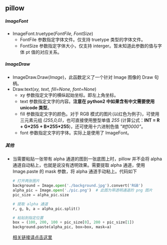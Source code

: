 ## pillow


##### ImageFont

+ ImageFont.truetype(*FontFile, FontSize*)
	+ FontFile 参数指定字体文件。仅支持 truetype 类型的字体文件。
	+ FontSize 参数指定字体大小，仅支持 interger。暂未知道此参数的值与字体 pt 值的对应关系。


##### ImageDraw

+ ImageDraw.Draw(*Image*)，此函数定义了一个针对 Image 图像的 Draw 句柄。
+ Draw.text(*xy, text, fill=None, font=None*)
	+ xy 参数指定文字的横纵起始坐标。即左上角坐标。
	+ text 参数指定文字的内容。**注意在 python2 中如果含有中文需要使用 unicode 类型**。
	+ fill 参数指定文字的颜色。对于 RGB 模式的图片(以红色为例子)，可使用三元素元组 *(255,0,0)*，也可直接使用整型单值 *255* (计算公式：**INT = R + G\*255 + B\*255\*255**)，还可使用十六进制色值 *"#ff0000"*。
	+ font 参数指定文字的字体。实际上是使用了 ImageFont。



##### 其他

+ 当需要粘贴一张带有 alpha 通道的图到一张底图上时，pillow 并不会将 alpha 通道自动粘上，也就是说没有透明效果。需要提取 alpha 通道，使用 Image.paste 的 mask 参数，将 alpha 通道手动粘上。代码如下

	
	```python
	# 打开两张图片
	background = Image.open('./background.jpg').convert('RGB')
	alpha_pic = Image.open('./pic.png')  # 此图为带透明通道的 png 图片
	pic_size = alpha_pic.size
	
	# 提取 alpha 通道
	r, g, b, a = alpha_pic.split()
	
	# 粘贴到指定位置
	box = (100, 200, 100 + pic_size[0], 200 + pic_size[1])
	background.paste(alpha_pic, box=box, mask=a)
	```
	[相关链接请点击这里](https://blog.csdn.net/jacke121/article/details/80425144)
